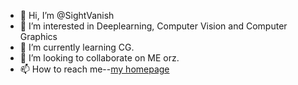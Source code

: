 - 👋 Hi, I’m @SightVanish
- 👀 I’m interested in Deeplearning, Computer Vision and Computer Graphics
- 🌱 I’m currently learning CG.
- 💞️ I’m looking to collaborate on ME orz.
- 📫 How to reach me--[my homepage](https://sightvanish.github.io/)

<!---
SightVanish/SightVanish is a ✨ special ✨ repository because its `README.md` (this file) appears on your GitHub profile.
You can click the Preview link to take a look at your changes.
--->

